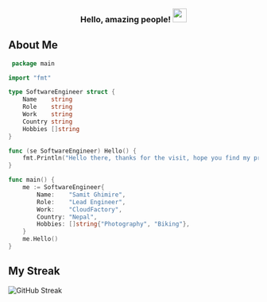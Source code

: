 <h3 align="center">
 Hello, amazing people!
  <img src="https://media.giphy.com/media/hvRJCLFzcasrR4ia7z/giphy.gif" width="28">
</h3>

## About Me

```go
 package main

import "fmt"

type SoftwareEngineer struct {
	Name    string
	Role    string
	Work    string
	Country string
	Hobbies []string
}

func (se SoftwareEngineer) Hello() {
	fmt.Println("Hello there, thanks for the visit, hope you find my profile useful!!")
}

func main() {
	me := SoftwareEngineer{
		Name:    "Samit Ghimire",
		Role:    "Lead Engineer",
		Work:    "CloudFactory",
		Country: "Nepal",
		Hobbies: []string{"Photography", "Biking"},
	}
	me.Hello()
}

```
## My Streak

![GitHub Streak](https://streak-stats.demolab.com/?user=samit22&theme=monokai-metallian&hide_border=true)

